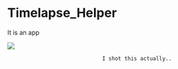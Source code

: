 # Timelapse_Helper

It is an app

![](https://github.com/dhruvmaindola227/Timelapse_Helper/blob/master/app/src/main/res/drawable-xxhdpi/clip_length.gif)

                                  I shot this actually..
